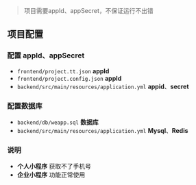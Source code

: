 > 项目需要appId、appSecret，不保证运行不出错

## 项目配置

### 配置 appId、appSecret

+ `frontend/project.tt.json` **appId**
+ `frontend/project.config.json` **appId**
+ `backend/src/main/resources/application.yml` **appid**、**secret**

### 配置数据库

+ `backend/db/weapp.sql` **数据库**
+ `backend/src/main/resources/application.yml` **Mysql**、**Redis**

### 说明

+ **个人小程序** 获取不了手机号
+ **企业小程序** 功能正常使用